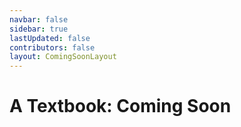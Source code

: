 ```yaml
---
navbar: false
sidebar: true
lastUpdated: false
contributors: false
layout: ComingSoonLayout
---
```


<h1 class="splash">A Textbook: Coming Soon</h1>

<canvas id="canvas"></canvas>

